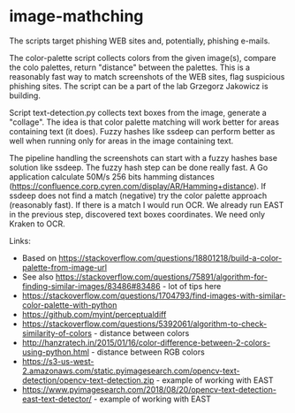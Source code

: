 # image-mathching

The scripts target phishing WEB sites and, potentially, phishing e-mails. 

The color-palette script collects colors from the given image(s), compare the colo palettes, return "distance" between the palettes.
This is a reasonably fast way to match screenshots of the WEB sites, flag suspicious phishing sites. The script can be a part of 
the lab Grzegorz Jakowicz is building.

Script text-detection.py collects text boxes from the image, generate a "collage". The idea is that color palette 
matching will work better for areas containing text (it does). Fuzzy hashes like ssdeep can perform better as well when running only for areas in the image containing text. 

 The pipeline handling the screenshots can start with a fuzzy hashes base solution like ssdeep. The fuzzy hash step can be done really fast. A Go application calculate 50M/s 256 bits hamming distances (https://confluence.corp.cyren.com/display/AR/Hamming+distance). If ssdeep does not find a match (negative) try the color palette approach (reasonably fast). If there is a match I would run OCR. We already run EAST in the previous step, discovered text boxes coordinates. We need only Kraken to OCR. 

Links:

* Based on https://stackoverflow.com/questions/18801218/build-a-color-palette-from-image-url
* See also https://stackoverflow.com/questions/75891/algorithm-for-finding-similar-images/83486#83486 - lot of tips here 
* https://stackoverflow.com/questions/1704793/find-images-with-similar-color-palette-with-python
* https://github.com/myint/perceptualdiff
* https://stackoverflow.com/questions/5392061/algorithm-to-check-similarity-of-colors - distance between colors
* http://hanzratech.in/2015/01/16/color-difference-between-2-colors-using-python.html - distance between RGB colors
* https://s3-us-west-2.amazonaws.com/static.pyimagesearch.com/opencv-text-detection/opencv-text-detection.zip - example of working with EAST 
* https://www.pyimagesearch.com/2018/08/20/opencv-text-detection-east-text-detector/ - example of working with EAST 